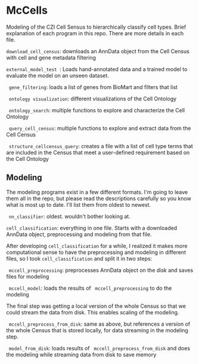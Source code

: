 # McCells

Modeling of the CZI Cell Sensus to hierarchically classify cell types. Brief explanation of each program in this repo. There are more details in each file.  


```download_cell_census```: downloads an AnnData object from the Cell Census with cell and gene metadata filtering

```external_model_test ```: Loads hand-annotated data and a trained model to evaluate the model on an unseen dataset. 

``` gene_filtering```: loads a list of genes from BioMart and filters that list

``` ontology visualization```: different visualizations of the Cell Ontology

``` ontology_search```: multiple functions to explore and characterize the Cell Ontology

``` query_cell_census```: multiple functions to explore and extract data from the Cell Census

``` structure_cellcensus_query```: creates a file with a list of cell type terms that are included in the Census that meet a user-defined requirement based on the Cell Ontology


## Modeling
The modeling programs exist in a few different formats. I'm going to leave them all in the repo, but please read the descriptions carefully so you know what is most up to date. I'll list them from oldest to newest. 

``` nn_classifier```: oldest. wouldn't bother looking at. 


```cell_classification```: everything in one file. Starts with a downloaded AnnData object, preprocessing and modeling from that file. 

After developing ```cell_classification``` for a while, I realized it makes more computational sense to have the preprocessing and modeling in different files, so I took ```cell_classification``` and split it in two steps:

``` mccell_preprocessing```: preprocesses AnnData object on the disk and saves files for modeling

``` mccell_model```: loads the results of ``` mccell_preprocessing``` to do the modeling

The final step was getting a local version of the whole Census so that we could stream the data from disk. This enables scaling of the modeling. 

``` mccell_preprocess_from_disk```: same as above, but references a version of the whole Census that is stored locally, for data streaming in the modeling step. 

``` model_from_disk```: loads results of ``` mccell_preprocess_from_disk``` and does the modeling while streaming data from disk to save memory 




